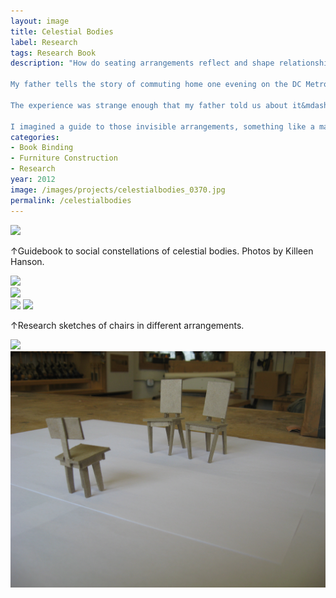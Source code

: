 ```yaml
---
layout: image
title: Celestial Bodies
label: Research
tags: Research Book
description: "How do seating arrangements reflect and shape relationships between people?<br /><br />

My father tells the story of commuting home one evening on the DC Metro. It was late and he had the subway car to himself. A few stops after he got on, another man boarded. Between him and my father, they had the whole car to themselves. He could have chosen any seat he wanted. Rather shockingly, he chose the seat right next to my father. Two strangers, sitting side by side, every other seat in the car empty.<br /><br />

The experience was strange enough that my father told us about it&mdash;and continued to tell the story over beers and barbecues that summer and periodically over the years since. I began to wonder how and why people choose the seats they do on public transportation. Do our unconscious choices change in different settings? On the playground? In taxis or boardrooms? At family dinners or rallies?<br /><br />

I imagined a guide to those invisible arrangements, something like a map of the skies, charting human bodies instead of celestial bodies as well as the invisible lines and constellations we draw between ourselves and others."
categories:
- Book Binding
- Furniture Construction
- Research
year: 2012
image: /images/projects/celestialbodies_0370.jpg
permalink: /celestialbodies
---
```


<img src="/images/projects/celestialbodies_2875.jpg">
<div class="images-right"><p>&uarr;Guidebook to social constellations of celestial bodies. Photos by Killeen Hanson.</p></div>
<section class="clear"></section>

<div class="images-left">
    <img src="/images/projects/celestialbodies_2890.jpg"></div>
    
<div class="images-right">
    <img src="/images/projects/celestialbodies_2888.jpg"></div>

<section class="clear"></section>

<img src="/images/projects/celestialbodies_2990.jpg">

<img src="/images/projects/celestialbodies_2996.JPG">
<div class="images-right"><p>&uarr;Research sketches of chairs in different arrangements.</p></div>
<section class="clear"></section>

<div class="images-left">
    <img src="/images/projects/celestialbodies_0359.JPG"></div>
    
<div class="images-right">
    <img src="/images/projects/celestialbodies_0347.jpg"></div>

<section class="clear"></section>




